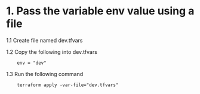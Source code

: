 # 1. Pass the variable env value using a file

1.1 Create file named dev.tfvars

1.2 Copy the following into dev.tfvars
```
    env = "dev"
```

1.3 Run the following command

```
    terraform apply -var-file="dev.tfvars"
```